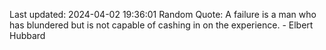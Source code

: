 Last updated: 2024-04-02 19:36:01
Random Quote: A failure is a man who has blundered but is not capable of cashing in on the experience. - Elbert Hubbard